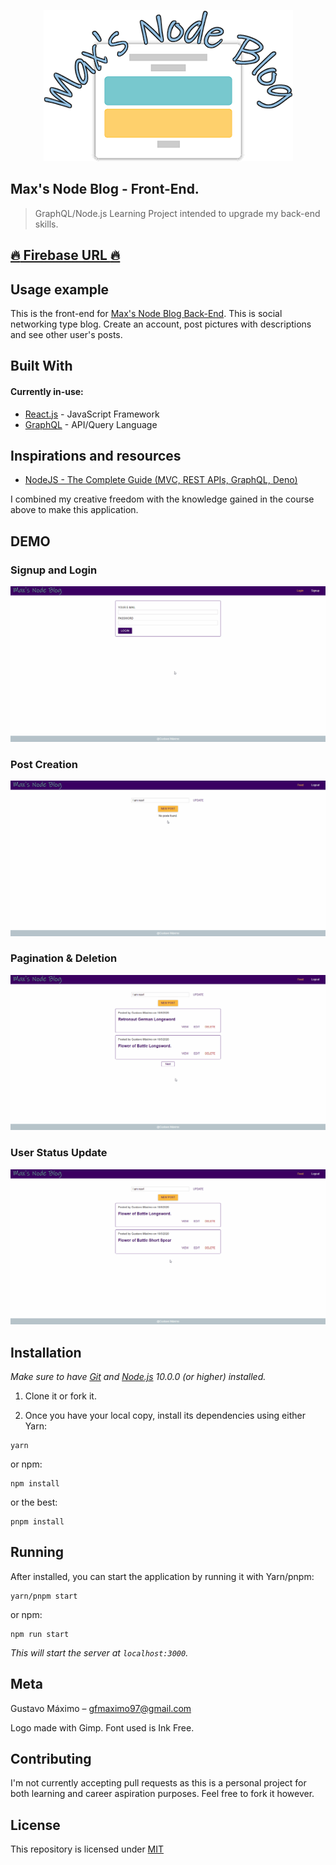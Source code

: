 <p align="center">
    <img src="public/logo.png">
</p>

## Max's Node Blog - Front-End.

> GraphQL/Node.js Learning Project intended to upgrade my back-end skills.

## [:fire: Firebase URL :fire:](https://maxs-node-blog.web.app/)

## Usage example

This is the front-end for [Max's Node Blog Back-End](https://github.com/GoldenMaximo/Maxs-Node-Blog-Backend).
This is social networking type blog. Create an account, post pictures with descriptions and see other user's posts.

## Built With

#### Currently in-use:

- [React.js](https://nodejs.org/en/) - JavaScript Framework
- [GraphQL](https://graphql.org/) - API/Query Language

## Inspirations and resources

- [NodeJS - The Complete Guide (MVC, REST APIs, GraphQL, Deno)](https://www.udemy.com/course/nodejs-the-complete-guide/)

I combined my creative freedom with the knowledge gained in the course above to make this application.

## DEMO

### Signup and Login

![](public/demo/signup-login.gif)

### Post Creation

![](public/demo/post-creation.gif)

### Pagination & Deletion

![](public/demo/pagination-deletion.gif)

### User Status Update

![](public/demo/status-update.gif)

## Installation

_Make sure to have [Git](http://git-scm.com/) and [Node.js](http://nodejs.org/) 10.0.0 (or higher) installed._

1. Clone it or fork it.

2. Once you have your local copy, install its dependencies using either Yarn:

```
yarn
```

or npm:

```
npm install
```

or the best:

```
pnpm install
```

## Running

After installed, you can start the application by running it with Yarn/pnpm:

```
yarn/pnpm start
```

or npm:

```
npm run start
```

_This will start the server at `localhost:3000`._

## Meta

Gustavo Máximo – gfmaximo97@gmail.com

Logo made with Gimp. Font used is Ink Free.

## Contributing

I'm not currently accepting pull requests as this is a personal project for both learning and career aspiration purposes.
Feel free to fork it however.

## License

This repository is licensed under [MIT](https://opensource.org/licenses/MIT)
